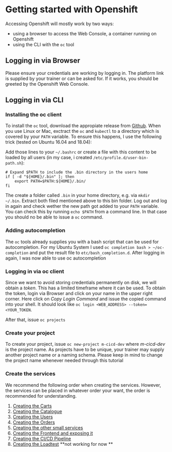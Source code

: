 # Getting started with Openshift

Accessing Openshift will mostly work by two ways:

* using a browser to access the  Web Console, a container running on Openshift
* using the CLI with the `oc` tool

## Logging in via Browser

Please ensure your credentials are working by logging in. The platform link is supplied by your trainer or can be asked for. If it works, you should be greeted by the Openshift Web Console.

## Logging in via CLI

### Installing the oc client 

To install the `oc` tool, download the appropiate release from [Github](https://github.com/openshift/origin/releases). When you use Linux or Mac, exctract the `oc` and `kubectl` to a directory which is covered by your `PATH` variable. To ensure this happens, I use the following trick (tested on Ubuntu 16.04 and 18.04):

Add those lines to your `~/.bashrc` or create a file with this content to be loaded by all users (in my case, i created `/etc/profile.d/user-bin-path.sh`):
```
# Expand $PATH to include the .bin directory in the users home
if [ -d "${HOME}/.bin" ]; then
    export PATH=$PATH:${HOME}/.bin/
fi
```
The create a folder called `.bin` in your home directory, e.g. via `mkdir ~/.bin`. Extract both filed mentioned above to this bin folder. Log out and log in again and check wether the new path got added to your `PATH` variable. You can check this by running `echo $PATH` from a command line. In that case you should no be able to issue a `oc` command.

### Adding autocompletion

The `oc` tools already supplies you with a bash script that can be used for autocompletion. For my Ubuntu System I used `oc completion bash > ~/oc-completion` and put the result file to `etc/bash_completion.d`. After logging in again, I was now able to use oc autocompletion

### Logging in via oc client

Since we want to avoid storing credentials permanently on disk, we will obtain a *token*. This has a limited timeframe where it can be used. To obtain the token, login via Browser and click on your name in the upper right corner. Here click on *Copy Login Command* and issue the copied command into your shell. It should look like `oc login <WEB_ADDRESS> --token=<YOUR_TOKEN`.

After that, issue `oc projects`

### Create your project

To create your project, issue `oc new-project m-cicd-dev` where *m-cicd-dev* is the project name. As projects have to be unique, your trainer may supply another project name or a naming schema. Please keep in mind to change the project name whenever needed through this tutorial

### Create the services

We recommend the following order when creating the services. However, the services can be placed in whatever order your want, the order is recommended for understanding.

1. [Creating the Carts](README_CARTS.md)
2. [Creating the Catalogue](README_CATALOGUE.md)
3. [Creating the Users](README_USERS.md)
4. [Creating the Orders](README_ORDERS.md)
5. [Creating the other small services](README_OTHERS.md)
6. [Creating the Frontend and exposing it](README_FRONTEND.md)
7. [Creating the CI/CD Pipeline](README_CICD.md)
8. [Creating the Loadtest](README_LOADTEST.md) **not working for now **
